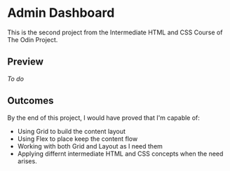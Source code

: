 # Admin Dashboard
This is the second project from the Intermediate HTML and CSS Course of The Odin Project.

## Preview

_To do_

## Outcomes

By the end of this project, I would have proved that I'm capable of:
- Using Grid to build the content layout
- Using Flex to place keep the content flow
- Working with both Grid and Layout as I need them
- Applying differnt intermediate HTML and CSS concepts when the need arises.
